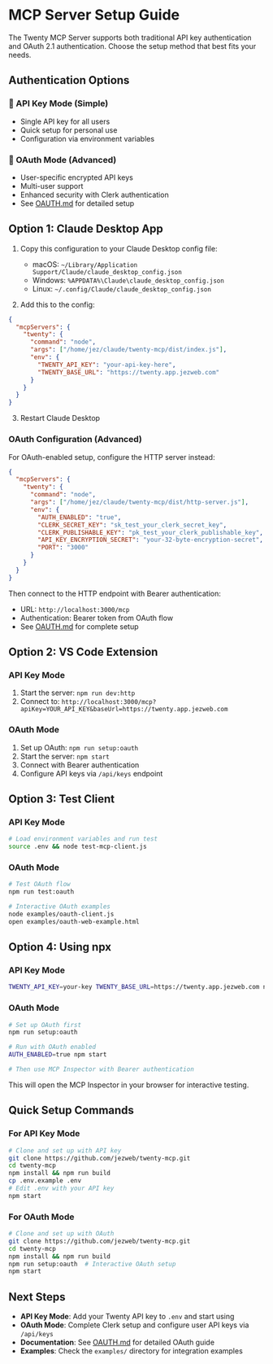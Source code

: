 # MCP Server Setup Guide

The Twenty MCP Server supports both traditional API key authentication and OAuth 2.1 authentication. Choose the setup method that best fits your needs.

## Authentication Options

### 🔑 API Key Mode (Simple)
- Single API key for all users
- Quick setup for personal use
- Configuration via environment variables

### 🔐 OAuth Mode (Advanced)
- User-specific encrypted API keys
- Multi-user support
- Enhanced security with Clerk authentication
- See [OAUTH.md](OAUTH.md) for detailed setup

## Option 1: Claude Desktop App

1. Copy this configuration to your Claude Desktop config file:
   - macOS: `~/Library/Application Support/Claude/claude_desktop_config.json`
   - Windows: `%APPDATA%\Claude\claude_desktop_config.json`
   - Linux: `~/.config/Claude/claude_desktop_config.json`

2. Add this to the config:
```json
{
  "mcpServers": {
    "twenty": {
      "command": "node",
      "args": ["/home/jez/claude/twenty-mcp/dist/index.js"],
      "env": {
        "TWENTY_API_KEY": "your-api-key-here",
        "TWENTY_BASE_URL": "https://twenty.app.jezweb.com"
      }
    }
  }
}
```

3. Restart Claude Desktop

### OAuth Configuration (Advanced)

For OAuth-enabled setup, configure the HTTP server instead:

```json
{
  "mcpServers": {
    "twenty": {
      "command": "node",
      "args": ["/home/jez/claude/twenty-mcp/dist/http-server.js"],
      "env": {
        "AUTH_ENABLED": "true",
        "CLERK_SECRET_KEY": "sk_test_your_clerk_secret_key",
        "CLERK_PUBLISHABLE_KEY": "pk_test_your_clerk_publishable_key",
        "API_KEY_ENCRYPTION_SECRET": "your-32-byte-encryption-secret",
        "PORT": "3000"
      }
    }
  }
}
```

Then connect to the HTTP endpoint with Bearer authentication:
- URL: `http://localhost:3000/mcp`
- Authentication: Bearer token from OAuth flow
- See [OAUTH.md](OAUTH.md) for complete setup

## Option 2: VS Code Extension

### API Key Mode
1. Start the server: `npm run dev:http`
2. Connect to: `http://localhost:3000/mcp?apiKey=YOUR_API_KEY&baseUrl=https://twenty.app.jezweb.com`

### OAuth Mode
1. Set up OAuth: `npm run setup:oauth`
2. Start the server: `npm start`
3. Connect with Bearer authentication
4. Configure API keys via `/api/keys` endpoint

## Option 3: Test Client

### API Key Mode
```bash
# Load environment variables and run test
source .env && node test-mcp-client.js
```

### OAuth Mode
```bash
# Test OAuth flow
npm run test:oauth

# Interactive OAuth examples
node examples/oauth-client.js
open examples/oauth-web-example.html
```

## Option 4: Using npx

### API Key Mode
```bash
TWENTY_API_KEY=your-key TWENTY_BASE_URL=https://twenty.app.jezweb.com npx -y @modelcontextprotocol/inspector dist/index.js
```

### OAuth Mode
```bash
# Set up OAuth first
npm run setup:oauth

# Run with OAuth enabled
AUTH_ENABLED=true npm start

# Then use MCP Inspector with Bearer authentication
```

This will open the MCP Inspector in your browser for interactive testing.

## Quick Setup Commands

### For API Key Mode
```bash
# Clone and set up with API key
git clone https://github.com/jezweb/twenty-mcp.git
cd twenty-mcp
npm install && npm run build
cp .env.example .env
# Edit .env with your API key
npm start
```

### For OAuth Mode
```bash
# Clone and set up with OAuth
git clone https://github.com/jezweb/twenty-mcp.git
cd twenty-mcp
npm install && npm run build
npm run setup:oauth  # Interactive OAuth setup
npm start
```

## Next Steps

- **API Key Mode**: Add your Twenty API key to `.env` and start using
- **OAuth Mode**: Complete Clerk setup and configure user API keys via `/api/keys`
- **Documentation**: See [OAUTH.md](OAUTH.md) for detailed OAuth guide
- **Examples**: Check the `examples/` directory for integration examples